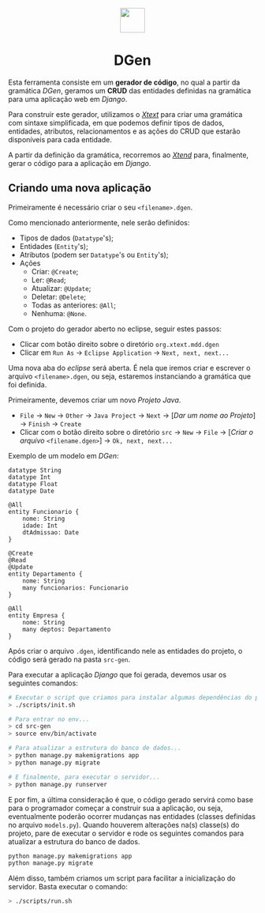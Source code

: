 <p align="center"> 
    <img src="https://i.imgur.com/2iJZfJz.png" width="50" height="50">
</p>

<h1 align="center">DGen</h1>

Esta ferramenta consiste em um **gerador de código**, no qual a partir da gramática _DGen_, geramos um **CRUD** das entidades definidas na gramática para uma aplicação web em _Django_. 

Para construir este gerador, utilizamos o _[Xtext](https://www.eclipse.org/Xtext/)_ para criar uma gramática com sintaxe simplificada, em que podemos definir tipos de dados, entidades, atributos, relacionamentos e as ações do CRUD que estarão disponíveis para cada entidade.

A partir da definição da gramática, recorremos ao _[Xtend](https://www.eclipse.org/xtend/)_ para, finalmente, gerar o código para a aplicação em _Django_.

## Criando uma nova aplicação

Primeiramente é necessário criar o seu `<filename>.dgen`. 

Como mencionado anteriormente, nele serão definidos:
- Tipos de dados (`Datatype`'s);
- Entidades (`Entity`'s);
- Atributos (podem ser `Datatype`'s ou `Entity`'s);
- Ações 
    - Criar: `@Create`;
    - Ler: `@Read`;
    - Atualizar: `@Update`;
    - Deletar: `@Delete`;
    - Todas as anteriores: `@All`;
    - Nenhuma: `@None`.

Com o projeto do gerador aberto no eclipse, seguir estes passos:

- Clicar com botão direito sobre o diretório `org.xtext.mdd.dgen`
- Clicar em `Run As` -> `Eclipse Application` -> `Next, next, next...`

Uma nova aba do _eclipse_ será aberta. É nela que iremos criar e escrever o arquivo `<filename>.dgen`, ou seja, estaremos instanciando a gramática que foi definida.

Primeiramente, devemos criar um novo _Projeto Java_.

- `File` -> `New` -> `Other` -> `Java Project` -> `Next` -> [_Dar um nome ao Projeto_] -> `Finish` -> `Create`
- Clicar com o botão direito sobre o diretório `src` -> `New` -> `File` -> [_Criar o arquivo_ `<filename.dgen>`] -> `Ok, next, next...`

Exemplo de um modelo em _DGen_:
```
datatype String
datatype Int
datatype Float
datatype Date

@All
entity Funcionario {
	nome: String
	idade: Int
	dtAdmissao: Date
}

@Create
@Read
@Update
entity Departamento {
	nome: String
	many funcionarios: Funcionario
}

@All
entity Empresa {
	nome: String
	many deptos: Departamento
}
```

Após criar o arquivo `.dgen`, identificando nele as entidades do projeto, o código será gerado na pasta `src-gen`.

Para executar a aplicação _Django_ que foi gerada, devemos usar os seguintes comandos: 

```bash
# Executar o script que criamos para instalar algumas dependências do projeto...
> ./scripts/init.sh

# Para entrar no env...
> cd src-gen
> source env/bin/activate 

# Para atualizar a estrutura do banco de dados...
> python manage.py makemigrations app 
> python manage.py migrate

# E finalmente, para executar o servidor...
> python manage.py runserver 
```

E por fim, a última consideração é que, o código gerado servirá como base para o programador começar a construir sua a aplicação, ou seja, eventualmente poderão ocorrer mudanças nas entidades (classes definidas no arquivo `models.py`). Quando houverem alterações na(s) classe(s) do projeto, pare de executar o servidor e rode os seguintes comandos para atualizar a estrutura do banco de dados.
```bash
python manage.py makemigrations app 
python manage.py migrate
```

Além disso, também criamos um script para facilitar a inicialização do servidor. Basta executar o comando:
```bash
> ./scripts/run.sh
```
